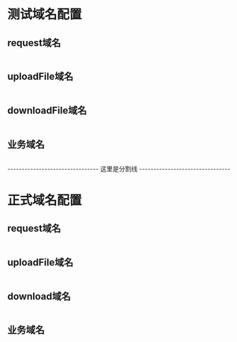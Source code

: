 # 测试域名配置

## request域名
```
```

## uploadFile域名
```
```

## downloadFile域名
```
```

## 业务域名
```
```

-------------------------------- 这里是分割线 --------------------------------

# 正式域名配置

## request域名
```
```

## uploadFile域名
```
```

## download域名
```
```

## 业务域名
```
```
